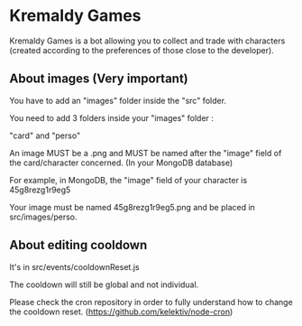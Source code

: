# Kremaldy Games

Kremaldy Games is a bot allowing you to collect and trade with characters (created according to the preferences of those close to the developer).

## About images (Very important)
You have to add an "images" folder inside the "src" folder.

You need to add 3 folders inside your "images" folder :

"card" and "perso"

An image MUST be a .png and MUST be named after the "image" field of the card/character concerned. (In your MongoDB database)

For example, in MongoDB, the "image" field of your character is 45g8rezg1r9eg5

Your image must be named 45g8rezg1r9eg5.png and be placed in src/images/perso.

## About editing cooldown

It's in src/events/cooldownReset.js

The cooldown will still be global and not individual.

Please check the cron repository in order to fully understand how to change the cooldown reset. (https://github.com/kelektiv/node-cron)